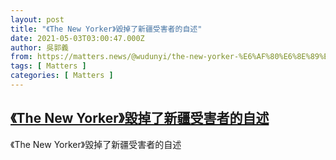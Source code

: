 ```yaml
---
layout: post
title: "《The New Yorker》毀掉了新疆受害者的自述"
date: 2021-05-03T03:00:47.000Z
author: 吳郭義
from: https://matters.news/@wudunyi/the-new-yorker-%E6%AF%80%E6%8E%89%E4%BA%86%E6%96%B0%E7%96%86%E5%8F%97%E5%AE%B3%E8%80%85%E7%9A%84%E8%87%AA%E8%BF%B0-bafyreibqd33xofnuvlqd6mouykb54ilblcsitodmt7zk36bmbue7p43skq
tags: [ Matters ]
categories: [ Matters ]
---
```

<!--1620010847000-->
[《The New Yorker》毀掉了新疆受害者的自述](https://matters.news/@wudunyi/the-new-yorker-%E6%AF%80%E6%8E%89%E4%BA%86%E6%96%B0%E7%96%86%E5%8F%97%E5%AE%B3%E8%80%85%E7%9A%84%E8%87%AA%E8%BF%B0-bafyreibqd33xofnuvlqd6mouykb54ilblcsitodmt7zk36bmbue7p43skq)
------

<div>
《The New Yorker》毀掉了新疆受害者的自述
</div>
